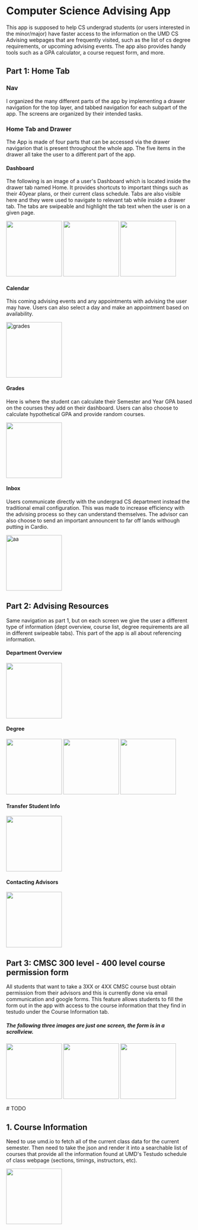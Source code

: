 # Computer Science Advising App
This app is supposed to help CS undergrad students (or users interested in the minor/major) have faster access to the information on the UMD CS Advising webpages that are frequently visited, such as the list of cs degree requirements, or upcoming advising events. The app also provides handy tools such as a GPA calculator, a course request form, and more.


## Part 1: Home Tab

### Nav
I organized the many different parts of the app by implementing a drawer navigation for the top layer, and tabbed navigation for each subpart of the app. The screens are organized by their intended tasks. 

### Home Tab and Drawer
The App is made of four parts that can be accessed via the drawer navigarion that is present throughout the whole app. The five items in the drawer all take the user to a different part of the app.

#### Dashboard

  The following is an image of a user's Dashboard which is located inside the drawer tab named Home. It provides shortcuts to important things such as their 40year plans, or their current class schedule. Tabs are also visible here and they were used to navigate to relevant tab while inside a drawer tab. The tabs are swipeable and highlight the tab text when the user is on a given page.
  <p float="left" >
  <img src="images/navDash.png" width="150">
  <img src="images/navHomeTab.png" width="150">
 <img src="images/home2.png" width="150">
</p>

#### Calendar

  This coming advising events and any appointments with advising the user may have. Users can also select a day and make an appointment based on availability.
    <p float="left">
  <img src="images/grades.png" alt="grades" width="150">
  
</p>

#### Grades

Here is where the student can calculate their Semester and Year GPA based on the courses they add on their dashboard. Users can also choose to calculate hypothetical GPA and provide random courses. 
<p float="left">
  <img src="images/inbox.png" width=150>
  </p>
  
  
#### Inbox

  Users communicate directly with the undergrad CS department instead the traditional email configuration. This was made to increase efficiency with the advising process so they can understand themselves. The advisor can also choose to send an important announcent to far off lands withough putting in Cardio.
  <p float="left">
  <img src="images/inbox.png" alt="aa" width="150">
</p>
                                 
 ## Part 2: Advising Resources

  Same navigation as part 1, but on each screen we give the user a different type of information (dept overview, course list, degree requirements are all in different swipeable tabs). This part of the app is all about referencing information.
 #### Department Overview
 <p float="left">
  <img src="images/departmentOverview.png" alt="" width="150">
  </p>
  
  #### Degree
   <p float="left">
  <img src="images/degree.png" alt="" width="150">
  <img src="images/degree2.png" alt="" width="150">  
  <img src="images/degree3.png" alt="" width="150">
</p>
  
  #### Transfer Student Info
   <p float="left">
  <img src="images/transferring.png" alt="" width="150">
  </p>
  
  #### Contacting Advisors
   <p float="left">
  <img src="images/contacts.png" alt="" width="150">
  </p>
 
 
 ## Part 3: CMSC 300 level - 400 level course permission form
 All students that want to take a 3XX or 4XX CMSC course bust obtain permission from their advisors and this is currently done via email communication and google forms. This feature allows students to fill the form out in the app with access to the course information that they find in testudo under the Course Information tab. 
 
 ##### The following three images are just one screen, the form is in a scrollview. 
  <p>
  <img src="images/form1.png" alt="" width="150">
    <img src="images/form2.png" alt="" width="150">  
  <img src="images/form3.png" alt="" width="150">
  </p>
  # TODO
  
  ## 1. Course Information
  Need to use umd.io to fetch all of the current class data for the current semester. Then need to take the json and render it into a searchable list of courses that provide all the information found at UMD's Testudo schedule of class webpage (sections, timings, instructors, etc).
   <p float="left">
  <img src="images/courselist.png" alt="" width="150">
  </p>

 
